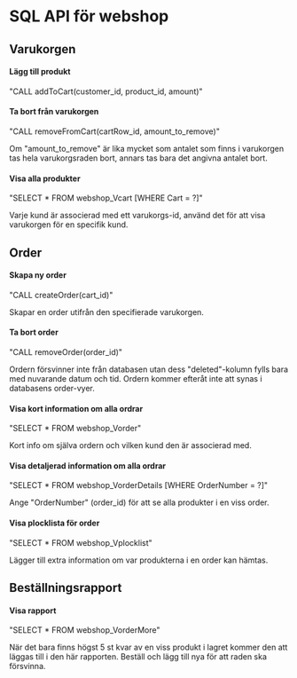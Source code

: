 SQL API för webshop
===================

## Varukorgen

#### Lägg till produkt

"CALL addToCart(customer_id, product_id, amount)"

#### Ta bort från varukorgen

"CALL removeFromCart(cartRow_id, amount_to_remove)"

Om "amount_to_remove" är lika mycket som antalet som finns i varukorgen tas hela varukorgsraden
bort, annars tas bara det angivna antalet bort.

#### Visa alla produkter

"SELECT * FROM webshop_Vcart [WHERE Cart = ?]"

Varje kund är associerad med ett varukorgs-id, använd det för att visa varukorgen för
en specifik kund.



## Order

#### Skapa ny order

"CALL createOrder(cart_id)"

Skapar en order utifrån den specifierade varukorgen.

#### Ta bort order

"CALL removeOrder(order_id)"

Ordern försvinner inte från databasen utan dess "deleted"-kolumn fylls bara med
nuvarande datum och tid. Ordern kommer efteråt inte att synas i databasens order-vyer.

#### Visa kort information om alla ordrar

"SELECT * FROM webshop_Vorder"

Kort info om själva ordern och vilken kund den är associerad med.

#### Visa detaljerad information om alla ordrar

"SELECT * FROM webshop_VorderDetails [WHERE OrderNumber = ?]"

Ange "OrderNumber" (order_id) för att se alla produkter i en viss order.

#### Visa plocklista för order

"SELECT * FROM webshop_Vplocklist"

Lägger till extra information om var produkterna i en order kan hämtas.



## Beställningsrapport

#### Visa rapport

"SELECT * FROM webshop_VorderMore"

När det bara finns högst 5 st kvar av en viss produkt i lagret kommer den att läggas
till i den här rapporten. Beställ och lägg till nya för att raden ska försvinna.
